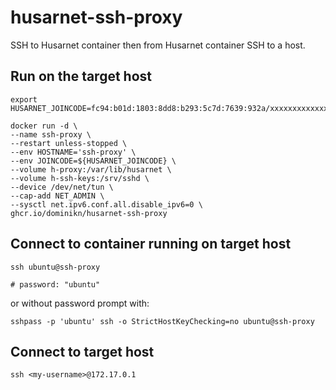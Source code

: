 # husarnet-ssh-proxy

SSH to Husarnet container then from Husarnet container SSH to a host.

## Run on the target host

```
export HUSARNET_JOINCODE=fc94:b01d:1803:8dd8:b293:5c7d:7639:932a/xxxxxxxxxxxxxxxxxxxxxx

docker run -d \
--name ssh-proxy \
--restart unless-stopped \
--env HOSTNAME='ssh-proxy' \
--env JOINCODE=${HUSARNET_JOINCODE} \
--volume h-proxy:/var/lib/husarnet \
--volume h-ssh-keys:/srv/sshd \
--device /dev/net/tun \
--cap-add NET_ADMIN \
--sysctl net.ipv6.conf.all.disable_ipv6=0 \
ghcr.io/dominikn/husarnet-ssh-proxy
```

## Connect to container running on target host

```
ssh ubuntu@ssh-proxy

# password: "ubuntu"
```

or without password prompt with:

```
sshpass -p 'ubuntu' ssh -o StrictHostKeyChecking=no ubuntu@ssh-proxy
```

## Connect to target host

```
ssh <my-username>@172.17.0.1
```